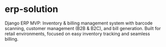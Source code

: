 # erp-solution
Django ERP MVP: Inventory &amp; billing management system with barcode scanning, customer management (B2B &amp; B2C), and bill generation. Built for retail environments, focused on easy inventory tracking and seamless billing.
